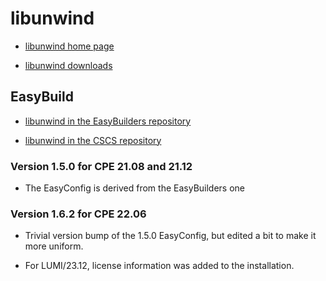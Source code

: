 # libunwind

  * [libunwind home page](https://www.nongnu.org/libunwind/)

  * [libunwind downloads](http://download.savannah.nongnu.org/releases/libunwind//)


## EasyBuild

  * [libunwind in the EasyBuilders repository](https://github.com/easybuilders/easybuild-easyconfigs/tree/develop/easybuild/easyconfigs/l/libunwind)

  * [libunwind in the CSCS repository](https://github.com/eth-cscs/production/tree/master/easybuild/easyconfigs/l/libunwind)


### Version 1.5.0 for CPE 21.08 and 21.12

  * The EasyConfig is derived from the EasyBuilders one

### Version 1.6.2 for CPE 22.06

  * Trivial version bump of the 1.5.0 EasyConfig, but edited a bit to make it more
    uniform.

  * For LUMI/23.12, license information was added to the installation.
  